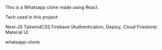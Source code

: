 This is a Whatsapp clone made using React.

Tech used in this project:

Next-JS
TailwindCSS
Firebase (Authentication, Deploy, Cloud Firestore)
Material UI


whatsapp-clone
